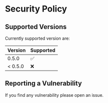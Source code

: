 # Security Policy

## Supported Versions

Currently supported version are:

| Version | Supported          |
| ------- | ------------------ |
|   0.5.0 | :white_check_mark: |
| < 0.5.0 | :x:                |

## Reporting a Vulnerability

If you find any vulnerability please open an issue.
